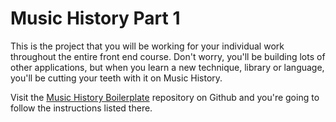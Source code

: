 # Music History Part 1

This is the project that you will be working for your individual work throughout the entire front end course. Don't worry, you'll be building lots of other applications, but when you learn a new technique, library or language, you'll be cutting your teeth with it on Music History.

Visit the [Music History Boilerplate](https://github.com/nashville-software-school/musichistory-boilerplate) repository on Github and you're going to follow the instructions listed there.

